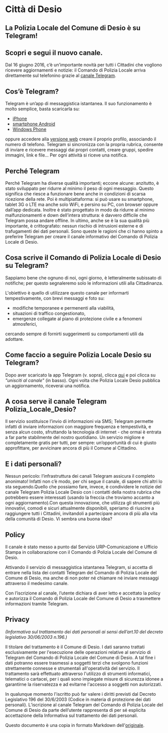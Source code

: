 # Città di Desio

## La Polizia Locale del Comune di Desio è su Telegram!

## Scopri e segui il nuovo canale.

Dal 16 giugno 2016, c’è un’importante novità per tutti i Cittadini che vogliono ricevere aggiornamenti e notizie: il Comando di Polizia Locale arriva direttamente sul telefonino grazie al [canale Telegram](https://telegram.me/Polizia_Locale_Desio).

## Cos’è Telegram?

Telegram è un’app di messaggistica istantanea. Il suo funzionamento è molto semplice, basta scaricarla su:

- [iPhone](https://itunes.apple.com/app/telegram-messenger/id686449807)
- [smartphone Android](https://play.google.com/store/apps/details?id=org.telegram.messenger)
- [Windows Phone](https://www.microsoft.com/it-it/store/apps/telegram-essenger/9wzdncrdzhs0)

oppure accedere alla [versione web](https://telegram.org/) creare il proprio profilo, associando il numero di telefono. Telegram si sincronizza con la propria rubrica, consente di inviare e ricevere messaggi dai propri contatti, creare gruppi, spedire immagini, link e file... Per ogni attività si riceve una notifica.

## Perché Telegram

Perché Telegram ha diverse qualità importanti; eccone alcune: anzitutto, è stato sviluppato per ridurre al minimo il peso di ogni messaggio. Questo significa che riesce a funzionare bene anche in condizioni di scarsa ricezione della rete. Poi è multipiattaforma: si può usare su smartphone, tablet 3G o LTE ma anche solo WiFi, e persino su PC, con browser oppure dall’app dedicata. Inoltre è stato progettato in modo da ridurre al minimo malfunzionamenti e down dell’intera struttura: è davvero difficile che Telegram possa andare offline. In ultimo, anche se è la sua qualità più importante, è crittografato: nessun rischio di intrusioni esterne e di trafugamenti dei dati personali. Sono queste le ragioni che ci hanno spinto a preferire Telegram per creare il canale informativo del Comando di Polizia Locale di Desio.

## Cosa scrive il Comando di Polizia Locale di Desio su Telegram?

Sappiamo bene che ognuno di noi, ogni giorno, è letteralmente subissato di notifiche; per questo segnaleremo solo le informazioni utili alla Cittadinanza.

L'obiettivo è quello di utilizzare questo canale per informarti tempestivamente, con brevi messaggi e foto su:

- modifiche temporanee e permenenti alla viabilità,
- situazioni di traffico congestionato,
- emergenze collegate al piano di protezione civile e a fenomeni atmosferici,

cercando sempre di fornirti suggerimenti su comportamenti utili da adottare. 

## Come faccio a seguire Polizia Locale Desio su Telegram?

Dopo aver scaricato la app Telegram (v. sopra), clicca [qui](https://telegram.me/Polizia_Locale_Desio) e poi clicca su _"unisciti al canale"_ (in basso). Ogni volta che Polizia Locale Desio pubblica un aggiornamento, riceverai una notifica.

## A cosa serve il canale Telegram Polizia_Locale_Desio?

Il servizio sostituisce l’invio di informazioni via SMS; Telegram permette infatti di inviare informazioni con maggiore frequenza e tempestività, e senza alcun costo, sfruttando la tecnologia di internet - che ormai è entrata a far parte stabilmente del nostro quotidiano. Un servizio migliore e completamente gratis per tutti, per sempre: un’opportunità di cui è giusto approfittare, per avvicinare ancora di più il Comune al Cittadino.

## E i dati personali?

Nessun pericolo: l’infrastruttura dei canali Telegram assicura il completo anonimato! Infatti non c’è modo, per chi segue il canale, di sapere chi altri lo sta seguendo.Quello che possiamo fare, invece, è condividere le notizie del canale Telegram Polizia Locale Desio con i contatti della nostra rubrica che potrebbero essere interessati (usando la freccia che troviamo accanto a ogni aggiornamento).Con questa innovazione, che utilizza gli strumenti più innovativi, comodi e sicuri attualmente disponibili, speriamo di riuscire a raggiungere tutti i Cittadini, invitandoli a partecipare ancora di più alla vita della comunità di Desio. Vi sembra una buona idea? 

## Policy

Il canale è stato messo a punto dal Servizio URP-Comunicazione e Ufficio Stampa in collaborazione con il Comando di Polizia Locale del Comune di Desio.

Attivando il servizio di messaggistica istantanea Telegram, si accetta di entrare nella lista dei contatti Telegram del Comando di Polizia Locale del Comune di Desio, ma anche di non poter né chiamare né inviare messaggi attraverso il medesimo canale.

Con l’iscrizione al canale, l’utente dichiara di aver letto e accettato la policy e autorizza il Comando di Polizia Locale del Comune di Desio a trasmettere informazioni tramite Telegram.

## Privacy

*(Informativa sul trattamento dei dati personali ai sensi dell’art.10 del decreto legislativo 30/06/2003 n.196.)*

Il titolare del trattamento è il Comune di Desio. I dati saranno trattati esclusivamente per l'esecuzione delle operazioni relative al servizio di Telegram del Comando di Polizia Locale del Comune di Desio. A tal fine i dati potranno essere trasmessi a soggetti terzi che svolgono funzioni strettamente connesse e strumentali all'operatività del servizio. Il trattamento sarà effettuato attraverso l'utilizzo di strumenti informatici, telematici o cartacei, per i quali sono impiegate misure di sicurezza idonee a garantirne la riservatezza e ad evitarne l'accesso a soggetti non autorizzati.

In qualunque momento l'iscritto può far valere i diritti previsti dal Decreto Legislativo 196 del 30/6/2003 (Codice in materia di protezione dei dati personali). L’iscrizione al canale Telegram del Comando di Polizia Locale del Comune di Desio da parte dell’utente rappresenta di per sé esplicita accettazione della Informativa sul trattamento dei dati personali.

Questo documento è una copia in formato Markdown dell'[originale](http://www.comune.desio.mb.it/upload/desio/gestionedocumentale/ISTRUZIONITELEGRAMPOLIZIALOCALEDESIO_784_21251.pdf).
